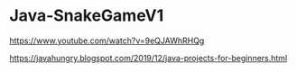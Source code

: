 # Java-SnakeGameV1

https://www.youtube.com/watch?v=9eQJAWhRHQg

https://javahungry.blogspot.com/2019/12/java-projects-for-beginners.html
